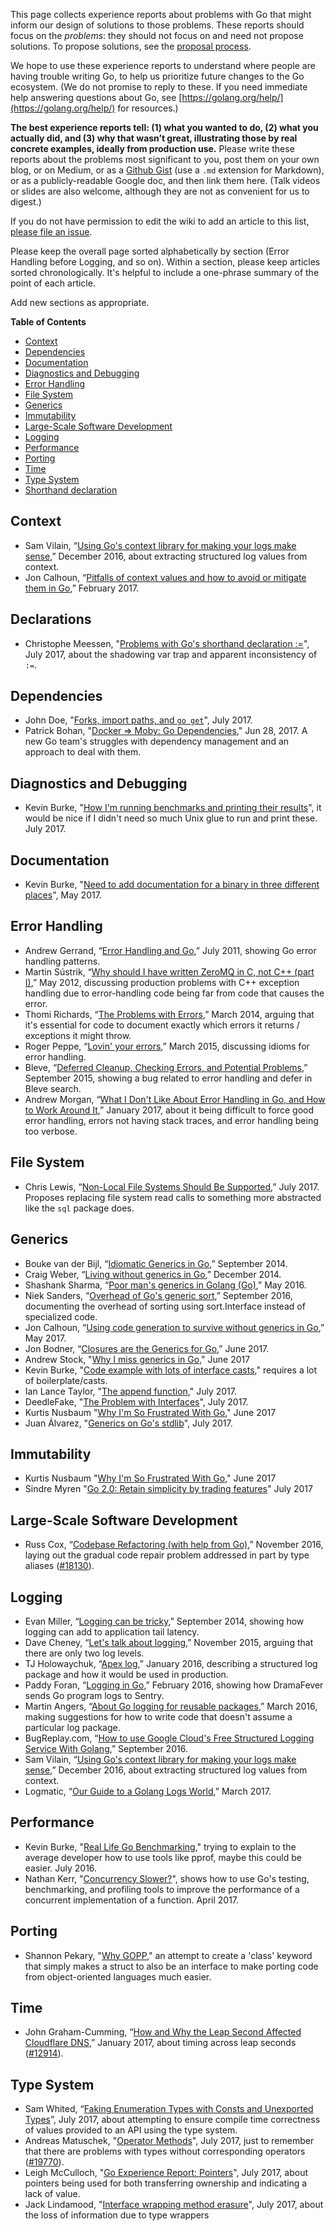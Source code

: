 This page collects experience reports about problems with Go that might inform our design of solutions to those problems. These reports should focus on the _problems_: they should not focus on and need not propose solutions. To propose solutions, see the [proposal process](https://golang.org/s/proposal). 

We hope to use these experience reports to understand where people are having trouble writing Go, to help us prioritize future changes to the Go ecosystem.  (We do not promise to reply to these. If you need immediate help answering questions about Go, see [https://golang.org/help/](https://golang.org/help/) for resources.)

__The best experience reports tell: (1) what you wanted to do, (2) what you actually did, and (3) why that wasn’t great, illustrating those by real concrete examples, ideally from production use.__ Please write these reports about the problems most significant to you, post them on your own blog, or on Medium, or as a [Github Gist](https://gist.github.com/) (use a `.md` extension for Markdown), or as a publicly-readable Google doc, and then link them here. (Talk videos or slides are also welcome, although they are not as convenient for us to digest.)

If you do not have permission to edit the wiki to add an article to this list, [please file an issue](https://golang.org/issue/new).

Please keep the overall page sorted alphabetically by section (Error Handling before Logging, and so on).
Within a section, please keep articles sorted chronologically.
It's helpful to include a one-phrase summary of the point of each article.

Add new sections as appropriate.

**Table of Contents**

  - [Context](#context)
  - [Dependencies](#dependencies)
  - [Documentation](#documentation)
  - [Diagnostics and Debugging](#diagnostics-and-debugging)
  - [Error Handling](#error-handling)
  - [File System](#file-system)
  - [Generics](#generics)
  - [Immutability](#immutability)
  - [Large-Scale Software Development](#large-scale-software-development)
  - [Logging](#logging)
  - [Performance](#performance)
  - [Porting](#porting)
  - [Time](#time)
  - [Type System](#type-system)
  - [Shorthand declaration](#shorthand-declaration)

## Context

  - Sam Vilain, “[Using Go's context library for making your logs make sense](https://blog.gopheracademy.com/advent-2016/context-logging/),” December 2016, about extracting structured log values from context.
  - Jon Calhoun, “[Pitfalls of context values and how to avoid or mitigate them in Go](https://www.calhoun.io/pitfalls-of-context-values-and-how-to-avoid-or-mitigate-them/),” February 2017.

## Declarations

  - Christophe Meessen, "[Problems with Go's shorthand declaration :=](https://gist.github.com/chmike/ac0113afefbc04e67323b4a3688d6b54#file-godeclareproblem-md)", July 2017, about the shadowing var trap and apparent inconsistency of `:=`. 

## Dependencies

  - John Doe, "[Forks, import paths, and `go get`](https://gist.github.com/johnAnonDoe/2071b8811300c6c08ac21cc8da9fa4d3)", July 2017.
  - Patrick Bohan, "[Docker => Moby: Go Dependencies](http://engineering.rallyhealth.com/go/golang/dependencies/package-managers/2017/06/28/go-and-dependencies.html)," Jun 28, 2017. A new Go team's struggles with dependency management and an approach to deal with them.

## Diagnostics and Debugging

  - Kevin Burke, "[How I'm running benchmarks and printing their results](https://github.com/kevinburke/go-html-boilerplate/blob/master/Makefile#L38)", it would be nice if I didn't need so much Unix glue to run and print these. July 2017.

## Documentation

  - Kevin Burke, "[Need to add documentation for a binary in three different places](https://github.com/golang/go/issues/20212)", May 2017.

## Error Handling

  - Andrew Gerrand, “[Error Handling and Go](https://blog.golang.org/error-handling-and-go),” July 2011,
    showing Go error handling patterns.
  - Martin Sústrik, “[Why should I have written ZeroMQ in C, not C++ (part I)](http://www.250bpm.com/blog:4),” May 2012,
    discussing production problems with C++ exception handling due to error-handling code being far from code that causes the error.
  - Thomi Richards, “[The Problems with Errors](http://www.tech-foo.net/the-problems-with-errors.html),” March 2014,
    arguing that it's essential for code to document exactly which errors it returns / exceptions it might throw.
  - Roger Peppe, “[Lovin' your errors](https://rogpeppe.neocities.org/error-loving-talk/index.html),” March 2015, discussing idioms for error handling.
  - Bleve, “[Deferred Cleanup, Checking Errors, and Potential Problems](http://www.blevesearch.com/news/Deferred-Cleanup,-Checking-Errors,-and-Potential-Problems/),” September 2015,
    showing a bug related to error handling and defer in Bleve search.
  - Andrew Morgan, “[What I Don't Like About Error Handling in Go, and How to Work Around It](https://opencredo.com/why-i-dont-like-error-handling-in-go/),” January 2017,
    about it being difficult to force good error handling, errors not having stack traces, and error handling being too verbose.

## File System

  - Chris Lewis, “[Non-Local File Systems Should Be Supported](https://gist.github.com/cflewis/87843028576459b0f6ebf55f1b200891),” July 2017. Proposes replacing file system read calls to something more abstracted like the `sql` package does.

## Generics

  - Bouke van der Bijl, “[Idiomatic Generics in Go](https://web.archive.org/web/20141001043016/http://bouk.co/blog/idiomatic-generics-in-go/),” September 2014.
  - Craig Weber, “[Living without generics in Go](https://web.archive.org/web/20141227092139/http://www.weberc2.com/posts/2014/12/12/living-without-generics.txt),” December 2014.
  - Shashank Sharma, “[Poor man's generics in Golang (Go)](https://codeblog.shank.in/poor-mans-generics-in-golang/),” May 2016.
  - Niek Sanders, “[Overhead of Go's generic sort](https://github.com/nieksand/sortgenerics),” September 2016,
    documenting the overhead of sorting using sort.Interface instead of specialized code.
  - Jon Calhoun, “[Using code generation to survive without generics in Go](https://www.calhoun.io/using-code-generation-to-survive-without-generics-in-go/),” May 2017.
  - Jon Bodner, “[Closures are the Generics for Go](https://medium.com/capital-one-developers/closures-are-the-generics-for-go-cb32021fb5b5),” June 2017.
  - Andrew Stock, "[Why I miss generics in Go](https://medium.com/@watchforstock/why-i-miss-generics-in-go-9aef810a1bef)," June 2017
  - Kevin Burke, "[Code example with lots of interface casts](https://gist.github.com/kevinburke/a10aed6d8d07ecd5efe658b21cd168c1)," requires a lot of boilerplate/casts.
  - Ian Lance Taylor, "[The append function](https://www.airs.com/blog/archives/559)," July 2017.
  - DeedleFake, "[The Problem with Interfaces](https://deedlefake.com/2017/07/the-problem-with-interfaces/)", July 2017.
  - Kurtis Nusbaum "[Why I'm So Frustrated With Go](https://hackernoon.com/why-im-so-frustrated-with-go-97c0c4ae214e)," June 2017
  - Juan Álvarez, "[Generics on Go's stdlib](https://medium.com/@shixzie/generics-on-gos-stdlib-10de52fe824d)", July 2017.

## Immutability
  - Kurtis Nusbaum "[Why I'm So Frustrated With Go](https://hackernoon.com/why-im-so-frustrated-with-go-97c0c4ae214e)," June 2017
 - Sindre Myren "[Go 2.0: Retain simplicity by trading features](https://medium.com/@smyrman/go-2-0-retain-simplicity-by-trading-features-b310b60862ea)" July 2017

## Large-Scale Software Development
  - Russ Cox, “[Codebase Refactoring (with help from Go)](https://talks.golang.org/2016/refactor.article),” November 2016, laying out the gradual code repair problem addressed in part by type aliases ([#18130](https://golang.org/issue/18130)).

## Logging

  - Evan Miller, “[Logging can be tricky](http://corner.squareup.com/2014/09/logging-can-be-tricky.html),” September 2014,
    showing how logging can add to application tail latency.
  - Dave Cheney, “[Let's talk about logging](https://dave.cheney.net/2015/11/05/lets-talk-about-logging),” November 2015,
    arguing that there are only two log levels.
  - TJ Holowaychuk, “[Apex log](https://medium.com/@tjholowaychuk/apex-log-e8d9627f4a9a),” January 2016, describing a structured log package and how it would be used in production.
  - Paddy Foran, “[Logging in Go](http://tech.dramafever.com/golang/2016/02/08/logging-in-go),” February 2016, showing how DramaFever sends Go program logs to Sentry.
  - Martin Angers, “[About Go logging for reusable packages](https://www.0value.com/about-go-logging),” March 2016, making suggestions for how to write code that doesn't assume a particular log package.
  - BugReplay.com, “[How to use Google Cloud's Free Structured Logging Service With Golang](http://blog.bugreplay.com/post/150086459149/how-to-use-google-clouds-free-structured-logging),” September 2016.
  - Sam Vilain, “[Using Go's context library for making your logs make sense](https://blog.gopheracademy.com/advent-2016/context-logging/),” December 2016, about extracting structured log values from context.
  - Logmatic, “[Our Guide to a Golang Logs World](https://logmatic.io/blog/our-guide-to-a-golang-logs-world/),” March 2017.

## Performance

  - Kevin Burke, "[Real Life Go Benchmarking](https://kev.inburke.com/kevin/real-life-go-benchmarking/)," trying to explain to the average developer how to use tools like pprof, maybe this could be easier. July 2016.
  - Nathan Kerr, "[Concurrency Slower?](https://pocketgophers.com/concurrency-slower/)", shows how to use Go's testing, benchmarking, and profiling tools to improve the performance of a concurrent implementation of a function. April 2017.

## Porting
  - Shannon Pekary, "[Why GOPP](https://github.com/spekary/gopp/blob/master/Why.md)," an attempt to create 
a 'class' keyword that simply makes a struct to also be an interface to make porting code from object-oriented languages much easier.

## Time 

  - John Graham-Cumming, “[How and Why the Leap Second Affected Cloudflare DNS](https://blog.cloudflare.com/how-and-why-the-leap-second-affected-cloudflare-dns/),” January 2017, about timing across leap seconds ([#12914](https://golang.org/issue/12914)).

## Type System

  - Sam Whited, “[Faking Enumeration Types with Consts and Unexported Types](https://gist.github.com/SamWhited/6cdbc49b4562e1a1b0526af523f5c5d7)”, July 2017, about attempting to ensure compile time correctness of values provided to an API using the type system.
  - Andreas Matuschek, "[Operator Methods](https://gist.github.com/maj-o/9cab355e3e5e4f6f66dbf0a8f24cd13a)", July 2017, just to remember that there are problems with types without corresponding operators ([#19770](https://github.com/golang/go/issues/19770)).
  - Leigh McCulloch, "[Go Experience Report: Pointers](https://leighmcculloch.com/go-experience-reports/pointers.html)", July 2017, about pointers being used for both transferring ownership and indicating a lack of value.
  - Jack Lindamood, "[Interface wrapping method erasure](https://medium.com/@cep21/interface-wrapping-method-erasure-c523b3549912)", July 2017, about the loss of information due to type wrappers
